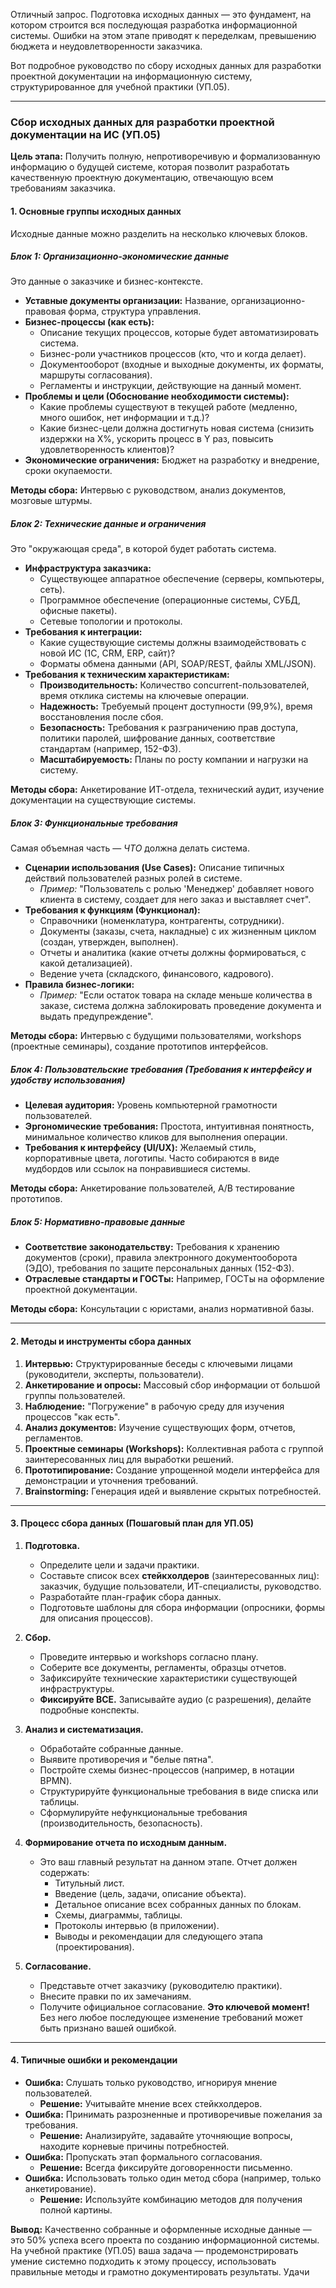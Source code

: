 Отличный запрос. Подготовка исходных данных — это фундамент, на котором строится вся последующая разработка информационной системы. Ошибки на этом этапе приводят к переделкам, превышению бюджета и неудовлетворенности заказчика.

Вот подробное руководство по сбору исходных данных для разработки проектной документации на информационную систему, структурированное для учебной практики (УП.05).

---

### **Сбор исходных данных для разработки проектной документации на ИС (УП.05)**

**Цель этапа:** Получить полную, непротиворечивую и формализованную информацию о будущей системе, которая позволит разработать качественную проектную документацию, отвечающую всем требованиям заказчика.

#### **1. Основные группы исходных данных**

Исходные данные можно разделить на несколько ключевых блоков.

##### **Блок 1: Организационно-экономические данные**

Это данные о заказчике и бизнес-контексте.

*   **Уставные документы организации:** Название, организационно-правовая форма, структура управления.
*   **Бизнес-процессы (как есть):**
    *   Описание текущих процессов, которые будет автоматизировать система.
    *   Бизнес-роли участников процессов (кто, что и когда делает).
    *   Документооборот (входные и выходные документы, их форматы, маршруты согласования).
    *   Регламенты и инструкции, действующие на данный момент.
*   **Проблемы и цели (Обоснование необходимости системы):**
    *   Какие проблемы существуют в текущей работе (медленно, много ошибок, нет информации и т.д.)?
    *   Какие бизнес-цели должна достигнуть новая система (снизить издержки на X%, ускорить процесс в Y раз, повысить удовлетворенность клиентов)?
*   **Экономические ограничения:** Бюджет на разработку и внедрение, сроки окупаемости.

**Методы сбора:** Интервью с руководством, анализ документов, мозговые штурмы.

##### **Блок 2: Технические данные и ограничения**

Это "окружающая среда", в которой будет работать система.

*   **Инфраструктура заказчика:**
    *   Существующее аппаратное обеспечение (серверы, компьютеры, сеть).
    *   Программное обеспечение (операционные системы, СУБД, офисные пакеты).
    *   Сетевые топологии и протоколы.
*   **Требования к интеграции:**
    *   Какие существующие системы должны взаимодействовать с новой ИС (1С, CRM, ERP, сайт)?
    *   Форматы обмена данными (API, SOAP/REST, файлы XML/JSON).
*   **Требования к техническим характеристикам:**
    *   **Производительность:** Количество concurrent-пользователей, время отклика системы на ключевые операции.
    *   **Надежность:** Требуемый процент доступности (99,9%), время восстановления после сбоя.
    *   **Безопасность:** Требования к разграничению прав доступа, политики паролей, шифрование данных, соответствие стандартам (например, 152-ФЗ).
    *   **Масштабируемость:** Планы по росту компании и нагрузки на систему.

**Методы сбора:** Анкетирование ИТ-отдела, технический аудит, изучение документации на существующие системы.

##### **Блок 3: Функциональные требования**

Самая объемная часть — *ЧТО* должна делать система.

*   **Сценарии использования (Use Cases):** Описание типичных действий пользователей разных ролей в системе.
    *   *Пример:* "Пользователь с ролью 'Менеджер' добавляет нового клиента в систему, создает для него заказ и выставляет счет".
*   **Требования к функциям (Функционал):**
    *   Справочники (номенклатура, контрагенты, сотрудники).
    *   Документы (заказы, счета, накладные) с их жизненным циклом (создан, утвержден, выполнен).
    *   Отчеты и аналитика (какие отчеты должны формироваться, с какой детализацией).
    *   Ведение учета (складского, финансового, кадрового).
*   **Правила бизнес-логики:**
    *   *Пример:* "Если остаток товара на складе меньше количества в заказе, система должна заблокировать проведение документа и выдать предупреждение".

**Методы сбора:** Интервью с будущими пользователями, workshops (проектные семинары), создание прототипов интерфейсов.

##### **Блок 4: Пользовательские требования (Требования к интерфейсу и удобству использования)**

*   **Целевая аудитория:** Уровень компьютерной грамотности пользователей.
*   **Эргономические требования:** Простота, интуитивная понятность, минимальное количество кликов для выполнения операции.
*   **Требования к интерфейсу (UI/UX):** Желаемый стиль, корпоративные цвета, логотипы. Часто собираются в виде мудбордов или ссылок на понравившиеся системы.

**Методы сбора:** Анкетирование пользователей, A/B тестирование прототипов.

##### **Блок 5: Нормативно-правовые данные**

*   **Соответствие законодательству:** Требования к хранению документов (сроки), правила электронного документооборота (ЭДО), требования по защите персональных данных (152-ФЗ).
*   **Отраслевые стандарты и ГОСТы:** Например, ГОСТы на оформление проектной документации.

**Методы сбора:** Консультации с юристами, анализ нормативной базы.

---

#### **2. Методы и инструменты сбора данных**

1.  **Интервью:** Структурированные беседы с ключевыми лицами (руководители, эксперты, пользователи).
2.  **Анкетирование и опросы:** Массовый сбор информации от большой группы пользователей.
3.  **Наблюдение:** "Погружение" в рабочую среду для изучения процессов "как есть".
4.  **Анализ документов:** Изучение существующих форм, отчетов, регламентов.
5.  **Проектные семинары (Workshops):** Коллективная работа с группой заинтересованных лиц для выработки решений.
6.  **Прототипирование:** Создание упрощенной модели интерфейса для демонстрации и уточнения требований.
7.  **Brainstorming:** Генерация идей и выявление скрытых потребностей.

---

#### **3. Процесс сбора данных (Пошаговый план для УП.05)**

1.  **Подготовка.**
    *   Определите цели и задачи практики.
    *   Составьте список всех **стейкхолдеров** (заинтересованных лиц): заказчик, будущие пользователи, ИТ-специалисты, руководство.
    *   Разработайте план-график сбора данных.
    *   Подготовьте шаблоны для сбора информации (опросники, формы для описания процессов).

2.  **Сбор.**
    *   Проведите интервью и workshops согласно плану.
    *   Соберите все документы, регламенты, образцы отчетов.
    *   Зафиксируйте технические характеристики существующей инфраструктуры.
    *   **Фиксируйте ВСЕ.** Записывайте аудио (с разрешения), делайте подробные конспекты.

3.  **Анализ и систематизация.**
    *   Обработайте собранные данные.
    *   Выявите противоречия и "белые пятна".
    *   Постройте схемы бизнес-процессов (например, в нотации BPMN).
    *   Структурируйте функциональные требования в виде списка или таблицы.
    *   Сформулируйте нефункциональные требования (производительность, безопасность).

4.  **Формирование отчета по исходным данным.**
    *   Это ваш главный результат на данном этапе. Отчет должен содержать:
        *   Титульный лист.
        *   Введение (цель, задачи, описание объекта).
        *   Детальное описание всех собранных данных по блокам.
        *   Схемы, диаграммы, таблицы.
        *   Протоколы интервью (в приложении).
        *   Выводы и рекомендации для следующего этапа (проектирования).

5.  **Согласование.**
    *   Представьте отчет заказчику (руководителю практики).
    *   Внесите правки по их замечаниям.
    *   Получите официальное согласование. **Это ключевой момент!** Без него любое последующее изменение требований может быть признано вашей ошибкой.

---

#### **4. Типичные ошибки и рекомендации**

*   **Ошибка:** Слушать только руководство, игнорируя мнение пользователей.
    *   **Решение:** Учитывайте мнение всех стейкхолдеров.
*   **Ошибка:** Принимать разрозненные и противоречивые пожелания за требования.
    *   **Решение:** Анализируйте, задавайте уточняющие вопросы, находите корневые причины потребностей.
*   **Ошибка:** Пропускать этап формального согласования.
    *   **Решение:** Всегда фиксируйте договоренности письменно.
*   **Ошибка:** Использовать только один метод сбора (например, только анкетирование).
    *   **Решение:** Используйте комбинацию методов для получения полной картины.

**Вывод:** Качественно собранные и оформленные исходные данные — это 50% успеха всего проекта по созданию информационной системы. На учебной практике (УП.05) ваша задача — продемонстрировать умение системно подходить к этому процессу, использовать правильные методы и грамотно документировать результаты. Удачи
